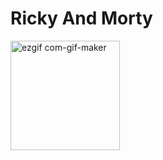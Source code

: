 # Ricky And Morty
<img width="175" alt="ezgif com-gif-maker" src="https://user-images.githubusercontent.com/80515499/173209080-93db41df-244a-4fb9-93be-c64bd4c74c78.png">

